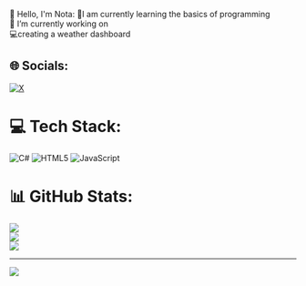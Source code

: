 👋 Hello, I'm Nota:
📕I am currently learning the basics of programming<br>
🔭 I’m currently working on<br>💻creating a weather dashboard<br>


## 🌐 Socials:
[![X](https://img.shields.io/badge/X-black.svg?logo=X&logoColor=white)](https://x.com/nota-codes) 

# 💻 Tech Stack:
![C#](https://img.shields.io/badge/c%23-%23239120.svg?style=for-the-badge&logo=csharp&logoColor=white) ![HTML5](https://img.shields.io/badge/html5-%23E34F26.svg?style=for-the-badge&logo=html5&logoColor=white) ![JavaScript](https://img.shields.io/badge/javascript-%23323330.svg?style=for-the-badge&logo=javascript&logoColor=%23F7DF1E)
# 📊 GitHub Stats:
![](https://github-readme-stats.vercel.app/api?username=nota-codes&theme=dark&hide_border=true&include_all_commits=true&count_private=true)<br/>
![](https://github-readme-streak-stats.herokuapp.com/?user=nota-codes&theme=dark&hide_border=true)<br/>
![](https://github-readme-stats.vercel.app/api/top-langs/?username=nota-codes&theme=dark&hide_border=true&include_all_commits=true&count_private=true&layout=compact)

---
[![](https://visitcount.itsvg.in/api?id=nota-codes&icon=0&color=1)](https://visitcount.itsvg.in)

<!-- Proudly created with GPRM ( https://gprm.itsvg.in ) -->
